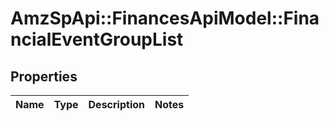 # AmzSpApi::FinancesApiModel::FinancialEventGroupList

## Properties
Name | Type | Description | Notes
------------ | ------------- | ------------- | -------------

